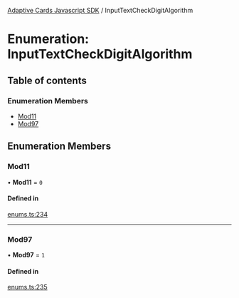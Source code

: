 [Adaptive Cards Javascript SDK](../README.md) / InputTextCheckDigitAlgorithm

# Enumeration: InputTextCheckDigitAlgorithm

## Table of contents

### Enumeration Members

- [Mod11](InputTextCheckDigitAlgorithm.md#mod11)
- [Mod97](InputTextCheckDigitAlgorithm.md#mod97)

## Enumeration Members

### Mod11

• **Mod11** = ``0``

#### Defined in

[enums.ts:234](https://github.com/asseco-see/AdaptiveCards/blob/1f0afdc45/source/nodejs/adaptivecards/src/enums.ts#L234)

___

### Mod97

• **Mod97** = ``1``

#### Defined in

[enums.ts:235](https://github.com/asseco-see/AdaptiveCards/blob/1f0afdc45/source/nodejs/adaptivecards/src/enums.ts#L235)

